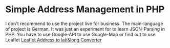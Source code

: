 # Simple Address Management in PHP

I don't recommend to use the project live for business. 
The main-language of project is German. It was just an experiment for to learn JSON-Parsing in PHP.
You have to use Google-API to use Google-Map or find out to use Leaflet 
[Leaflet Address to lati&long Converter](https://github.com/smeijer/leaflet-geosearch)

